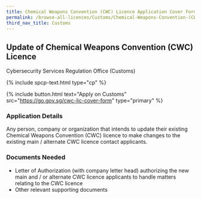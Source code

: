 ```yaml
---
title: Chemical Weapons Convention (CWC) Licence Application Cover Form / Update of Licensee Contact Information
permalink: /browse-all-licences/Customs/Chemical-Weapons-Convention-(CWC)-Licence-Application-Cover-Form---Update-of-Licensee-Contact-Information
third_nav_title: Customs
---
```


## Update of Chemical Weapons Convention (CWC) Licence

Cybersecurity Services Regulation Office (Customs)

{% include spcp-text.html type="cp" %}

{% include button.html text="Apply on Customs" src="https://go.gov.sg/cwc-lic-cover-form" type="primary" %}

<H3>Application Details</H3>

Any person, company or organization that intends to update their existing Chemical Weapons Convention (CWC) licence to make changes to the existing main / alternate CWC licence contact applicants.

<H3>Documents Needed</H3>

<ul>
<li>Letter of Authorization (with company letter head) authorizing the new main and / or alternate CWC licence applicants to handle matters relating to the CWC licence</li>
<li>Other relevant supporting documents</li>
</ul>

